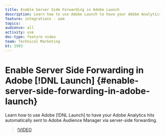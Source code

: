 ```yaml
---
title: Enable Server Side Forwarding in Adobe Launch
description: Learn how to use Adobe Launch to have your Adobe Analytics hits automatically sent to Adobe Audience Manager via server-side forwarding. 
feature: integrations - aam
topics: 
audience: all
activity: use
doc-type: feature video
team: Technical Marketing
kt: 1993
---
```


# Enable Server Side Forwarding in Adobe [!DNL Launch] {#enable-server-side-forwarding-in-adobe-launch}

Learn how to use Adobe [!DNL Launch] to have your Adobe Analytics hits automatically sent to Adobe Audience Manager via server-side forwarding.

>[!VIDEO](https://video.tv.adobe.com/v/25172?quality=12)

